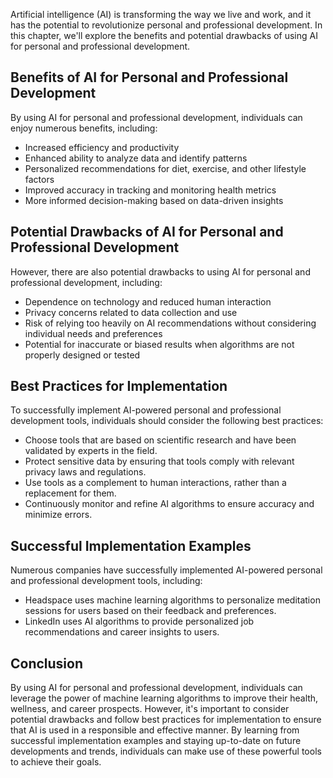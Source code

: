 
Artificial intelligence (AI) is transforming the way we live and work, and it has the potential to revolutionize personal and professional development. In this chapter, we'll explore the benefits and potential drawbacks of using AI for personal and professional development.

Benefits of AI for Personal and Professional Development
--------------------------------------------------------

By using AI for personal and professional development, individuals can enjoy numerous benefits, including:

* Increased efficiency and productivity
* Enhanced ability to analyze data and identify patterns
* Personalized recommendations for diet, exercise, and other lifestyle factors
* Improved accuracy in tracking and monitoring health metrics
* More informed decision-making based on data-driven insights

Potential Drawbacks of AI for Personal and Professional Development
-------------------------------------------------------------------

However, there are also potential drawbacks to using AI for personal and professional development, including:

* Dependence on technology and reduced human interaction
* Privacy concerns related to data collection and use
* Risk of relying too heavily on AI recommendations without considering individual needs and preferences
* Potential for inaccurate or biased results when algorithms are not properly designed or tested

Best Practices for Implementation
---------------------------------

To successfully implement AI-powered personal and professional development tools, individuals should consider the following best practices:

* Choose tools that are based on scientific research and have been validated by experts in the field.
* Protect sensitive data by ensuring that tools comply with relevant privacy laws and regulations.
* Use tools as a complement to human interactions, rather than a replacement for them.
* Continuously monitor and refine AI algorithms to ensure accuracy and minimize errors.

Successful Implementation Examples
----------------------------------

Numerous companies have successfully implemented AI-powered personal and professional development tools, including:

* Headspace uses machine learning algorithms to personalize meditation sessions for users based on their feedback and preferences.
* LinkedIn uses AI algorithms to provide personalized job recommendations and career insights to users.

Conclusion
----------

By using AI for personal and professional development, individuals can leverage the power of machine learning algorithms to improve their health, wellness, and career prospects. However, it's important to consider potential drawbacks and follow best practices for implementation to ensure that AI is used in a responsible and effective manner. By learning from successful implementation examples and staying up-to-date on future developments and trends, individuals can make use of these powerful tools to achieve their goals.
